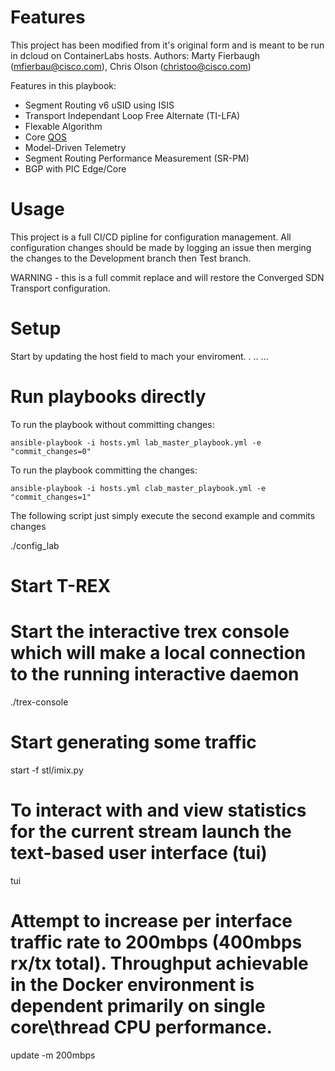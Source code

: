 # Features 

This project has been modified from it's original form and is meant to be run in dcloud on ContainerLabs hosts. 
Authors: Marty Fierbaugh (mfierbau@cisco.com), Chris Olson (christoo@cisco.com)

Features in this playbook:
 - Segment Routing v6 uSID using ISIS
 - Transport Independant Loop Free Alternate (TI-LFA)
 - Flexable Algorithm
 - Core [QOS](Qos.md)
 - Model-Driven Telemetry
 - Segment Routing Performance Measurement (SR-PM)
 - BGP with PIC Edge/Core

# Usage

This project is a full CI/CD pipline for configuration management. All configuration changes should be made by logging an issue then merging the changes to the Development branch then Test branch.

WARNING - this is a full commit replace and will restore the Converged SDN Transport configuration.

# Setup

Start by updating the host field to mach your enviroment.
.
..
...

# Run playbooks directly

To run the playbook without committing changes:

    ansible-playbook -i hosts.yml lab_master_playbook.yml -e "commit_changes=0"

To run the playbook committing the changes:

    ansible-playbook -i hosts.yml clab_master_playbook.yml -e "commit_changes=1"

The following script just simply execute the second example and commits changes

./config_lab




# Start T-REX 

# Start the interactive trex console which will make a local connection to the running interactive daemon
./trex-console

# Start generating some traffic
start -f stl/imix.py

# To interact with and view statistics for the current stream launch the text-based user interface (tui)
tui

# Attempt to increase per interface traffic rate to 200mbps (400mbps rx/tx total). Throughput achievable in the Docker environment is dependent primarily on single core\thread CPU performance.
update -m 200mbps
